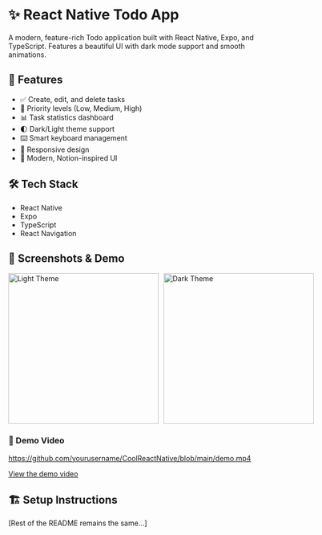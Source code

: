 # ✨ React Native Todo App

A modern, feature-rich Todo application built with React Native, Expo, and TypeScript. Features a beautiful UI with dark mode support and smooth animations.

## 🚀 Features

- ✅ Create, edit, and delete tasks
- 🎯 Priority levels (Low, Medium, High)
- 📊 Task statistics dashboard
- 🌓 Dark/Light theme support
- ⌨️ Smart keyboard management
- 📱 Responsive design
- 🎨 Modern, Notion-inspired UI

## 🛠 Tech Stack

- React Native
- Expo
- TypeScript
- React Navigation

## 📱 Screenshots & Demo

<div style="display: flex; gap: 10px;">
  <img src="../ss/ss1.jpeg" alt="Light Theme" width="300"/>
  <img src="../ss/ss2.jpeg" alt="Dark Theme" width="300"/>
</div>

### 🎥 Demo Video

https://github.com/yourusername/CoolReactNative/blob/main/demo.mp4

[View the demo video](../demo.mp4)

## 🏗 Setup Instructions

[Rest of the README remains the same...]